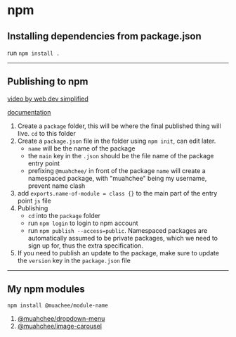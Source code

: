 npm
========================
## Installing dependencies from package.json

run `npm install .`

---

## Publishing to npm

[video by web dev simplified](https://www.youtube.com/watch?v=J4b_T-qH3BY)

[documentation](https://docs.npmjs.com/creating-node-js-modules)

1. Create a `package` folder, this will be where the final published thing will live. `cd` to this folder
2. Create a `package.json` file in the folder using `npm init`, can edit later.
    - `name` will be the name of the package
    - the `main` key in the `.json` should be the file name of the package entry point
    - prefixing `@muahchee/` in front of the package `name` will create a namespaced package, with "muahchee" being my username, prevent name clash
3. add `exports.name-of-module = class {}` to the main part of the entry point `js` file
4. Publishing
    - `cd` into the `package` folder
    - run `npm login` to login to npm account
    - run `npm publish --access=public`. Namespaced packages are automatically assumed to be private packages, which we need to sign up for, thus the extra specification.
5. If you need to publish an update to the package, make sure to update the `version` key in the `package.json` file 
---

## My npm modules

`npm install @muachee/module-name`

1. [@muahchee/dropdown-menu](https://www.npmjs.com/package/@muahchee/dropdown-menu)
2. [@muahchee/image-carousel](https://www.npmjs.com/package/@muahchee/image-carousel)